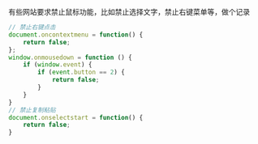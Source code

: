 <!-- title:JavaScript 禁止鼠标事件 -->
<!-- keywords:JavaScript -->

有些网站要求禁止鼠标功能，比如禁止选择文字，禁止右键菜单等，做个记录

```javascript
// 禁止右键点击
document.oncontextmenu = function() {
	return false;
};
window.onmousedown = function () {
	if (window.event) {
		if (event.button == 2) {
			return false;
		}
	}
}
// 禁止复制粘贴
document.onselectstart = function() {
	return false;
}
```
